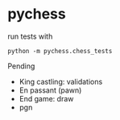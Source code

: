 # pychess

run tests with
```
python -m pychess.chess_tests
```

Pending

- King castling: validations
- En passant (pawn)
- End game: draw
- pgn